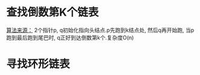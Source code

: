 
# 查找倒数第K个链表
[算法来源：](https://github.com/hit9/oldblog/blob/gh-pages/blog-src/blog/C/posts/25.mkd#9%E6%89%BE%E4%B8%A4%E4%B8%AA%E9%93%BE%E8%A1%A8%E7%9B%B8%E4%BA%A4%E7%9A%84%E4%BA%A4%E7%82%B9)
2个指针p, q初始化指向头结点.p先跑到k结点处, 然后q再开始跑, 当p跑到最后跑到尾巴时, q正好到达倒数第k个.复杂度O(n)


# 寻找环形链表


